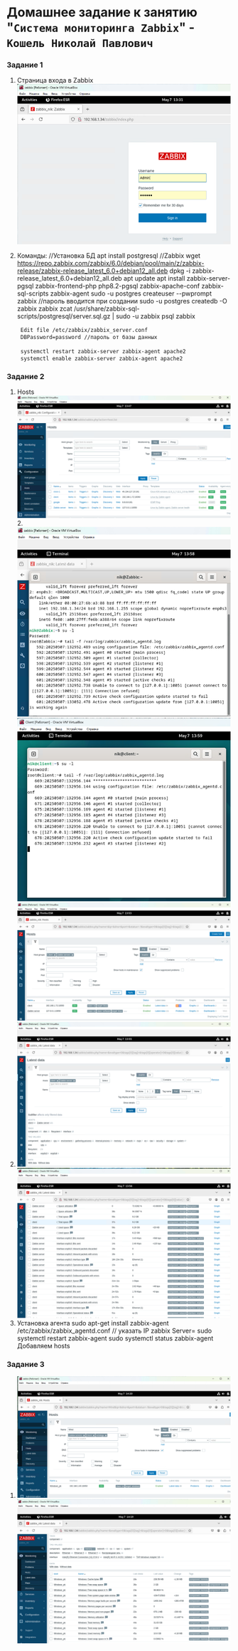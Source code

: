 # Домашнее задание к занятию "`Система мониторинга Zabbix`" - `Кошель Николай Павлович`

### Задание 1

1. Страница входа в Zabbix 
![alt text](image.png)
2. Команды:
    //Установка БД
        apt install postgresql
    //Zabbix
        wget https://repo.zabbix.com/zabbix/6.0/debian/pool/main/z/zabbix-release/zabbix-release_latest_6.0+debian12_all.deb
        dpkg -i zabbix-release_latest_6.0+debian12_all.deb
        apt update 
        apt install zabbix-server-pgsql zabbix-frontend-php php8.2-pgsql zabbix-apache-conf zabbix-sql-scripts zabbix-agent
        sudo -u postgres createuser --pwprompt zabbix //пароль вводится при создании
        sudo -u postgres createdb -O zabbix zabbix
        zcat /usr/share/zabbix-sql-scripts/postgresql/server.sql.gz | sudo -u zabbix psql zabbix

        Edit file /etc/zabbix/zabbix_server.conf
        DBPassword=password //пароль от базы данных

        systemctl restart zabbix-server zabbix-agent apache2
        systemctl enable zabbix-server zabbix-agent apache2

### Задание 2

1. Hosts
![alt text](image-1.png)
2.![alt text](image-5.png) 
![alt text](image-6.png)
![alt text](image-2.png)
3. ![alt text](image-3.png)
![alt text](image-4.png)
4. Установка агента
    sudo apt-get install zabbix-agent
    /etc/zabbix/zabbix_agentd.conf // указать IP zabbix Server=
    sudo systemctl restart zabbix-agent
    sudo systemctl status zabbix-agent
    Добавляем hosts     


### Задание 3

1. ![alt text](image-8.png)
![alt text](image-7.png)
